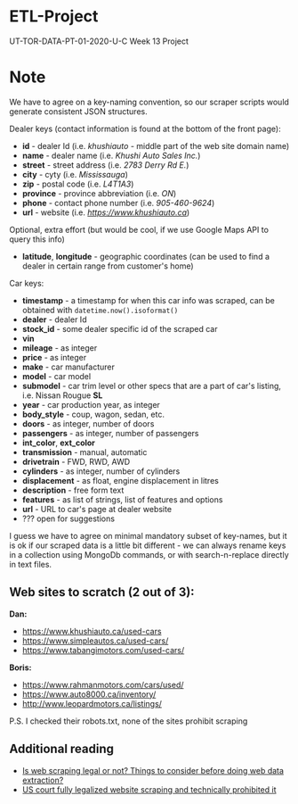 # ETL-Project
 UT-TOR-DATA-PT-01-2020-U-C Week 13 Project


# Note

We have to agree on a key-naming convention, so our scraper scripts would generate consistent JSON structures.


Dealer keys (contact information is found at the bottom of the front page):
* **id** - dealer Id (i.e. *khushiauto* - middle part of the web site domain name)
* **name** - dealer name (i.e. *Khushi Auto Sales Inc.*)
* **street** - street address (i.e. *2783 Derry Rd E.*)
* **city** - cyty (i.e. *Mississauga*)
* **zip** - postal code (i.e. *L4T1A3*)
* **province** - province abbreviation (i.e. *ON*)
* **phone** - contact phone number (i.e. *905-460-9624*)
* **url** - website (i.e. *https://www.khushiauto.ca*)


Optional, extra effort (but would be cool, if we use Google Maps API to query this info)


* **latitude**, **longitude** - geographic coordinates (can be used to find a dealer in certain range from customer's home)

Car keys:
* **timestamp** - a timestamp for when this car info was scraped, can be obtained with `datetime.now().isoformat()`
* **dealer** - dealer Id
* **stock_id** - some dealer specific id of the scraped car
* **vin**
* **mileage** - as integer
* **price** - as integer
* **make** - car manufacturer
* **model** - car model
* **submodel** - car trim level or other specs that are a part of car's listing, i.e. Nissan Rougue **SL**
* **year** - car production year, as integer
* **body_style** - coup, wagon, sedan, etc.
* **doors** - as integer, number of doors
* **passengers** - as integer, number of passengers
* **int_color**, **ext_color**
* **transmission** - manual, automatic
* **drivetrain** - FWD, RWD, AWD
* **cylinders** - as integer, number of cylinders
* **displacement** - as float, engine displacement in litres
* **description** - free form text
* **features** - as list of strings, list of features and options
* **url** - URL to car's page at dealer website
* ??? open for suggestions

I guess we have to agree on minimal mandatory subset of key-names, but it is ok if our scraped data is a little bit different - we can always rename keys in a collection using MongoDb commands, or with search-n-replace directly in text files.


## Web sites to scratch (2 out of 3):


**Dan:**
* https://www.khushiauto.ca/used-cars
* https://www.simpleautos.ca/used-cars/
* https://www.tabangimotors.com/used-cars/


**Boris:**
* https://www.rahmanmotors.com/cars/used/
* https://www.auto8000.ca/inventory/
* http://www.leopardmotors.ca/listings/

P.S. I checked their robots.txt, none of the sites prohibit scraping


## Additional reading

* [Is web scraping legal or not? Things to consider before doing web data extraction?](https://medium.com/dataflow-kit/is-web-scraping-legal-or-not-f6c26074584)
* [US court fully legalized website scraping and technically prohibited it](https://parsers.me/us-court-fully-legalized-website-scraping-and-technically-prohibited-it/)
